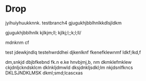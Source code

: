 # Drop
jyihuiyhuukknnk.
testbranch4
gjugukhjbblhnlkkdlsjldkm

gjugukhjbblhnlk
kjlkjm;ll;
kjlkj;l;;k;l;ll/


mdnknm cf

test
jdewkjndlq
testehwrddhei
djkenlknf
fkenefklewnmf
ldkf;lkd,f



dm,snkjd
dbjbfkebnd fk.n e.ke
hnvbjmj,b, nm 
dkmklefmklew
ckjdnljckndsklcm
dklnkljdmwld
dksjdnkljsdkl;lm
nkjdsnlfkncs
DKLSJNDKLMSK
dkml;smd;lcascxas

